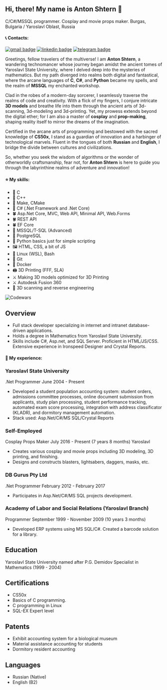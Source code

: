 ## Hi, there! My name is Anton Shtern 👋

C/C#/MSSQL programmer. Cosplay and movie props maker.
Burgas, Bulgaria / Yaroslavl Oblast, Russia

#### 📞 Contacts: 
[![gmail badge](https://img.shields.io/badge/Gmail-D14836?style=for-the-badge&logo=gmail&logoColor=white)](mailto:antsht@gmail.com)
[![linkedin badge](https://img.shields.io/badge/LinkedIn-0077B5?style=for-the-badge&logo=linkedin&logoColor=white)](https://www.linkedin.com/in/anton-shtern-9ab77986/)
[![telegram badge](https://img.shields.io/badge/Telegram-2CA5E0?style=for-the-badge&logo=telegram&logoColor=white)](https://t.me/www_3dprintprops_com)

Greetings, fellow travelers of the multiverse! I am **Anton Shtern**, a wandering technomancer whose journey began amidst the ancient tomes of Yaroslavl State University, where I delved deep into the mysteries of mathematics. But my path diverged into realms both digital and fantastical, where the arcane languages of **C**, **C#**, and **Python** became my spells, and the realm of **MSSQL** my enchanted workshop.

Clad in the robes of a modern-day sorcerer, I seamlessly traverse the realms of code and creativity. With a flick of my fingers, I conjure intricate **3D models** and breathe life into them through the ancient arts of 3d-scanning, 3d-modeling and 3d-printing. Yet, my prowess extends beyond the digital ether; for I am also a master of **cosplay** and **prop-making**, shaping reality itself to mirror the dreams of the imagination.

Certified in the arcane arts of programming and bestowed with the sacred knowledge of **CS50x**, I stand as a guardian of innovation and a harbinger of technological marvels. Fluent in the tongues of both **Russian** and **English**, I bridge the divide between cultures and civilizations.

So, whether you seek the wisdom of algorithms or the wonder of otherworldly craftsmanship, fear not, for **Anton Shtern** is here to guide you through the labyrinthine realms of adventure and innovation!

#### ⭐ My skills: 
+ 📱 C
+ 📱 C++
+ 📱 Make, CMake
+ 📱 C# (.Net Framework and .Net Core)
+ 🍀 Asp.Net Core, MVC, Web API, Minimal API, Web.Forms 
+ 🍀 REST API
+ 🍀 EF Core
+ 🧮 MSSQL/T-SQL (Advanced)
+ 🧮 PostgreSQL
+ 🐍 Python basics just for simple scripting
+ 🖼️ HTML, CSS, a bit of JS
+ 🐧 Linux (WSL), Bash
+ 🐧 Git
+ 🐧 Docker
+ 🖨️ 3D Printing (FFF, SLA)
+ ⚔️ Making 3D models optimized for 3D Printing
+ ⚔️ Autodesk Fusion 360
+ 🔫 3D scanning and reverse engineering

![Codewars](https://github.r2v.ch/codewars?user=antsht&stroke=red)

## Overview
- Full stack developer specializing in internet and intranet database-driven applications.
- Holds a degree in Mathematics from Yaroslavl State University.
- Skills include C#, Asp.net, and SQL Server. Proficient in HTML/JS/CSS. Extensive experience in Ironspeed Designer and Crystal Reports.

#### 💼 My experience: 
### Yaroslavl State University
.Net Programmer
June 2004 - Present
+ Developed a student population accounting system: student orders, admissions committee processes, online document submission from applicants, study plan processing, student performance tracking, automated exam score processing, integration with address classificator (KLADR), and dormitory management automation.
+ Stack used: Asp.Net/C#/MS SQL/Crystal Reports

### Self-Employed
Cosplay Props Maker
July 2016 - Present (7 years 8 months)
Yaroslavl
+ Creates various cosplay and movie props including 3D modeling, 3D printing, and finishing.
+ Designs and constructs blasters, lightsabers, daggers, masks, etc.

### DB Gurus Pty Ltd
.Net Programmer
February 2012 - February 2017
+ Participates in Asp.Net/C#/MS SQL projects development.

### Academy of Labor and Social Relations (Yaroslavl Branch)
Programmer
September 1999 - November 2009 (10 years 3 months)
+ Developed ERP systems using MS SQL/C#. Created a barcode solution for a library.

## Education
Yaroslavl State University named after P.G. Demidov
Specialist in Mathematics (1999 - 2004)

## Certifications
+ CS50x
+ Basics of C programming. 
+ C programming in Linux
+ SQL-EX Expert level

## Patents
+ Exhibit accounting system for a biological museum
+ Material assistance accounting for students
+ Dormitory resident accounting

## Languages
+ Russian (Native)
+ English (B2)


<!--
**antsht/antsht** is a ✨ _special_ ✨ repository because its `README.md` (this file) appears on your GitHub profile.

Here are some ideas to get you started:

- 🔭 I’m currently working on ...
- 🌱 I’m currently learning ...
- 👯 I’m looking to collaborate on ...
- 🤔 I’m looking for help with ...
- 💬 Ask me about ...
- 📫 How to reach me: ...
- 😄 Pronouns: ...
- ⚡ Fun fact: ...
-->
